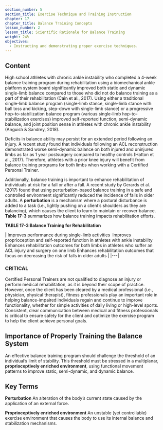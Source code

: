 ```yaml
---
section_number: 5
section_title: Exercise Technique and Training Instruction
chapter: 17
chapter_title: Balance Training Concepts
lesson_number: 2
lesson_title: Scientific Rationale for Balance Training
weight: 24%
objectives:
  - Instructing and demonstrating proper exercise techniques.
---
```


## Content
High school athletes with chronic ankle instability who completed a 4-week balance training program during rehabilitation using a biomechanical ankle platform system board significantly improved both static and dynamic single-limb balance compared to those who did not do balance training as a part of their rehabilitation (Cain et al., 2017). Using either a traditional single-limb balance program (single-limb stance, single-limb stance with ball toss and kicking, step-down with single-limb stance) or a progressive hop-to-stabilization balance program (various single-limb hop-to-stabilization exercises) improved self-reported function, semi-dynamic balance, and joint position sense in athletes with chronic ankle instability (Anguish & Sandrey, 2018).

Deficits in balance ability may persist for an extended period following an injury. A recent study found that individuals following an ACL reconstruction demonstrated worse semi-dynamic balance on both injured and uninjured limbs as far as 1 year postsurgery compared to healthy controls (Hatton et al., 2017). Therefore, athletes with a prior knee injury will benefit from balance training programs for both limbs when working with a Certified Personal Trainer.

Additionally, balance training is important to enhance rehabilitation of individuals at risk for a fall or after a fall. A recent study by Gerards et al. (2017) found that using perturbation-based balance training in a safe and controlled environment significantly reduced the incidence of falls in older adults. A **perturbation** is a mechanism where a postural disturbance is added to a task (i.e., lightly pushing on a client’s shoulders as they are balancing), which causes the client to learn to maintain or recover balance. **Table 17-3** summarizes how balance training impacts rehabilitation efforts.

**TABLE 17-3 Balance Training for Rehabilitation**

| Improves performance during single-limb activities
	 Improves proprioception and self-reported function in athletes with ankle instability
	Enhances rehabilitation outcomes for both limbs in athletes who suffer an ACL injury and surgery on one limb
	Enhances rehabilitation outcomes that focus on decreasing the risk of falls in older adults |
|---|

### CRITICAL

Certified Personal Trainers are not qualified to diagnose an injury or perform medical rehabilitation, as it is beyond their scope of practice. However, once the client has been cleared by a medical professional (i.e., physician, physical therapist), fitness professionals play an important role in helping balance-impaired individuals regain and continue to improve functionality, whether for simple activities of daily living or high-level sports. Consistent, clear communication between medical and fitness professionals is critical to ensure safety for the client and optimize the exercise program to help the client achieve personal goals.

## Importance of Properly Training the Balance System

An effective balance training program should challenge the threshold of an individual’s limit of stability. This threshold must be stressed in a multiplanar, **proprioceptively enriched environment**, using functional movement patterns to improve static, semi-dynamic, and dynamic balance.

## Key Terms

**Perturbation**
An alteration of the body’s current state caused by the application of an external force.

**Proprioceptively enriched environment**
An unstable (yet controllable) exercise environment that causes the body to use its internal balance and stabilization mechanisms.